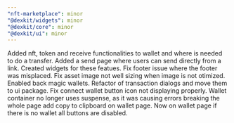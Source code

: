 ```yaml
---
"nft-marketplace": minor
"@dexkit/widgets": minor
"@dexkit/core": minor
"@dexkit/ui": minor
---
```


Added nft, token and receive functionalities to wallet and where is needed to do a transfer.
Added a send page where users can send directly from a link. Created widgets for these featues.
Fix footer issue where the footer was misplaced.
Fix asset image not well sizing when image is not otimized.
Enabled back magic wallets.
Refactor of transaction dialogs and move them to ui package.
Fix connect wallet button icon not displaying properly.
Wallet container no longer uses suspense, as it was causing errors breaking the whole page
add copy to clipboard on wallet page.
Now on wallet page if there is no wallet all buttons are disabled.
